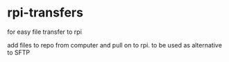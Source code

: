 # rpi-transfers
for easy file transfer to rpi

add files to repo from computer and pull on to rpi. to be used as alternative to SFTP
